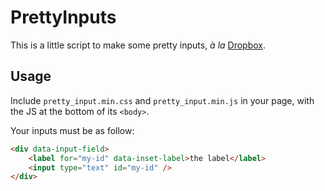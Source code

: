 # PrettyInputs

This is a little script to make some pretty inputs, *à la*
[Dropbox](//www.dropbox.com/login).


## Usage

Include `pretty_input.min.css` and `pretty_input.min.js` in your page, with the
JS at the bottom of its `<body>`.

Your inputs must be as follow:

```html
<div data-input-field>
    <label for="my-id" data-inset-label>the label</label>
    <input type="text" id="my-id" />
</div>
```
